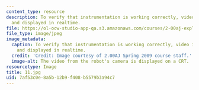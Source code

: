 ```yaml
---
content_type: resource
description: To verify that instrumentation is working correctly, video is transmitted
  and displayed in realtime.
file: https://ol-ocw-studio-app-qa.s3.amazonaws.com/courses/2-00aj-exploring-sea-space-earth-fundamentals-of-engineering-design-spring-2009/7af53c0e8a5b12b9f408b5579b3a94c7_11.jpg
file_type: image/jpeg
image_metadata:
  caption: To verify that instrumentation is working correctly, video is transmitted
    and displayed in realtime.
  credit: 'Credit: Image courtesy of 2.00AJ Spring 2009 course staff.'
  image-alt: The video from the robot's camera is displayed on a CRT.
resourcetype: Image
title: 11.jpg
uid: 7af53c0e-8a5b-12b9-f408-b5579b3a94c7
---
```

